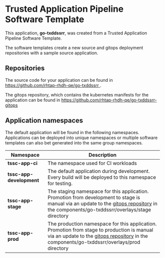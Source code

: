 # Trusted Application Pipeline Software Template

This application, **go-txddssrr**, was created from a Trusted Application Pipeline Software Template.

The software templates create a new source and gitops deployment repositories with a sample source application. 

## Repositories

The source code for your application can be found in [https://github.com/rhtap-rhdh-qe/go-txddssrr ](https://github.com/rhtap-rhdh-qe/go-txddssrr ).
 
The gitops repository, which contains the kubernetes manifests for the application can be found in 
[https://github.com/rhtap-rhdh-qe/go-txddssrr-gitops ](https://github.com/rhtap-rhdh-qe/go-txddssrr-gitops ) 

## Application namespaces 

The default application will be found in the following namespaces. Applications can be deployed into unique namespaces or multiple software templates can also bet generated into the same group namespaces.  

|  Namespace   |  Description   |  
| -------- | -------- |
| **tssc-app-ci** | The namespace used for CI workloads |
| **tssc-app-development** | The default application during development. Every build will be deployed to this namespace for testing. |
| **tssc-app-stage** | The staging namespace for this application. Promotion from development to stage is manual via an update to the [gitops repository](https://github.com/rhtap-rhdh-qe/go-txddssrr-gitops ) in the components/go-txddssrr/overlays/stage directory |
| **tssc-app-prod** | The production namespace for this application. Promotion from stage to production is manual via an update to the [gitops repository](https://github.com/rhtap-rhdh-qe/go-txddssrr-gitops ) in the components/go-txddssrr/overlays/prod directory |